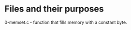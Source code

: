 <h1>Files and their purposes</h1>
<p>
0-memset.c - function that fills memory with a constant byte.<br>
</p>